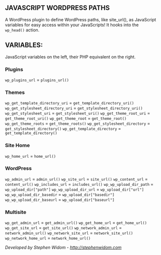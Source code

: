 ## JAVASCRIPT WORDPRESS PATHS
A WordPress plugin to define WordPress paths, like site_url(), as JavaScript variables for easy access within your JavaScripts! It hooks into the ```wp_head()``` action.

## VARIABLES:
JavaScript variables on the left, their PHP equivalent on the right.

### Plugins
```wp_plugins_url``` = ```plugins_url()```

### Themes
```wp_get_template_directory_uri``` = ```get_template_directory_uri()```
```wp_get_stylesheet_directory_uri``` = ```get_stylesheet_directory_uri()```
```wp_get_stylesheet_uri``` = ```get_stylesheet_uri()```
```wp_get_theme_root_uri``` = ```get_theme_root_uri()```
```wp_get_theme_root``` = ```get_theme_root()```
```wp_get_theme_roots``` = ```get_theme_roots()```
```wp_get_stylesheet_directory``` = ```get_stylesheet_directory()```
```wp_get_template_directory``` = ```get_template_directory()```

### Site Home
```wp_home_url``` = ```home_url()```

### WordPress
```wp_admin_url``` = ```admin_url()```
```wp_site_url``` = ```site_url()```
```wp_content_url``` = ```content_url()```
```wp_includes_url``` = ```includes_url()```
```wp_wp_upload_dir_path``` = ```wp_upload_dir["path"]```
```wp_wp_upload_dir_url``` = ```wp_upload_dir["url"]```
```wp_wp_upload_dir_basedir``` = ```wp_upload_dir["basedir"]```
```wp_wp_upload_dir_baseurl``` = ```wp_upload_dir["baseurl"]```

### Multisite
```wp_get_admin_url``` = ```get_admin_url()```
```wp_get_home_url``` = ```get_home_url()```
```wp_get_site_url``` = ```get_site_url()```
```wp_network_admin_url``` = ```network_admin_url()```
```wp_network_site_url``` = ```network_site_url()```
```wp_network_home_url``` = ```network_home_url()```

*Developed by Stephen Widom - http://stephenwidom.com*